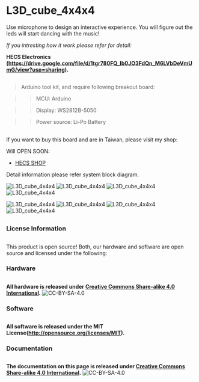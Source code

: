 # L3D_cube_4x4x4
Use microphone to design an interactive experience.
You will figure out the leds will start dancing with the music!

_If you intresting how it work please refer for detail:_

**HECS Electronics (https://drive.google.com/file/d/1tgr780FQ_Ib0JO3FdQn_M6LVbDeVmUmG/view?usp=sharing).**
## 


>Arduino tool kit, and require following breakout board:

>>MCU: Arduino 

>>Display: WS2812B-5050

>>Power source: Li-Po Battery
## 


If you want to buy this board and are in Taiwan, please visit my shop: 

Will OPEN SOON:
* [HECS SHOP](https://www.)


Detail information please refer system block diagram.

![*L3D_cube_4x4x4*](https://github.com/Mic-Tsai/L3D_cube_4x4x4/blob/master/res/L3D_cube_4x4x4-1.png)
![*L3D_cube_4x4x4*](https://github.com/Mic-Tsai/L3D_cube_4x4x4/blob/master/res/L3D_cube_4x4x4-2.png)
![*L3D_cube_4x4x4*](https://github.com/Mic-Tsai/L3D_cube_4x4x4/blob/master/res/L3D_cube_4x4x4-3.png)
![*L3D_cube_4x4x4*](https://github.com/Mic-Tsai/L3D_cube_4x4x4/blob/master/res/L3D_cube_4x4x4-4.png)

![*L3D_cube_4x4x4*](https://github.com/Mic-Tsai/L3D_cube_4x4x4/blob/master/res/L3D_Main%20Board_v2.png)
![*L3D_cube_4x4x4*](https://github.com/Mic-Tsai/L3D_cube_4x4x4/blob/master/res/L3D_Main%20Board_Schematic.png)
![*L3D_cube_4x4x4*](https://github.com/Mic-Tsai/L3D_cube_4x4x4/blob/master/res/L3D_Display_both_V5.png)
![*L3D_cube_4x4x4*](https://github.com/Mic-Tsai/L3D_cube_4x4x4/blob/master/res/L3D_Display_Schematic.png)

## 

### License Information
## 
This product is open source! Both, our hardware and software are open source and licensed under the following:
### Hardware
## 
**All hardware is released under [Creative Commons Share-alike 4.0 International](http://creativecommons.org/licenses/by-sa/4.0/).**
![CC-BY-SA-4.0](https://i.creativecommons.org/l/by-sa/4.0/88x31.png)
### Software 
##
**All software is released under the MIT License(http://opensource.org/licenses/MIT).**
### Documentation
##
**The documentation on this page is released under [Creative Commons Share-alike 4.0 International](http://creativecommons.org/licenses/by-sa/4.0/).**
![CC-BY-SA-4.0](https://i.creativecommons.org/l/by-sa/4.0/88x31.png)
